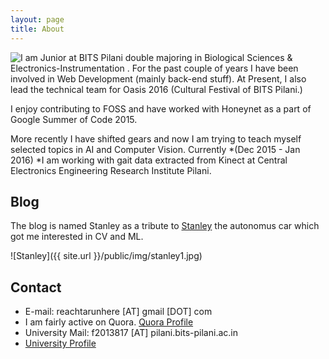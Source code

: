 ```yaml
---
layout: page
title: About
---
```

<img style="float: left;" src="{{ site.url }}/public/img/profile.jpg">

I am Junior at BITS Pilani double majoring in Biological Sciences & Electronics-Instrumentation . For the past couple of years I have been involved in Web Development (mainly back-end stuff). At Present, I also lead the technical team for Oasis 2016 (Cultural Festival of BITS Pilani.)

I enjoy contributing to FOSS and have worked with Honeynet as a part of Google Summer of Code 2015. 

More recently I have shifted gears and now I am trying to teach myself selected topics in AI and Computer Vision. Currently *(Dec 2015 - Jan 2016) *I am working with gait data extracted from Kinect at Central Electronics Engineering Research Institute Pilani.

## Blog

The blog is named Stanley as a tribute to [Stanley](https://en.wikipedia.org/wiki/Stanley_%28vehicle%29)  the autonomus car which got me interested in CV and ML.

![Stanley]({{ site.url }}/public/img/stanley1.jpg)

## Contact

* E-mail: reachtarunhere [AT] gmail [DOT] com
* I am fairly active on Quora. [Quora Profile](https://www.quora.com/profile/Tarun-Kumar-27)
* University Mail: f2013817 [AT] pilani.bits-pilani.ac.in
* [University Profile](http://www.bits-pilani.ac.in/spp/f2013817)